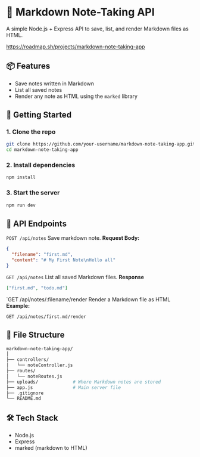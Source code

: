 # 📝 Markdown Note-Taking API

A simple Node.js + Express API to save, list, and render Markdown files as HTML.

https://roadmap.sh/projects/markdown-note-taking-app

## 📦 Features

- Save notes written in Markdown
- List all saved notes
- Render any note as HTML using the `marked` library

## 🚀 Getting Started

### 1. Clone the repo

```bash
git clone https://github.com/your-username/markdown-note-taking-app.git
cd markdown-note-taking-app
```

### 2. Install dependencies

```bash
npm install
```

### 3. Start the server

```bash
npm run dev
```

## 🔧 API Endpoints

`POST /api/notes`
Save markdown note.
**Request Body:**

```json
{
  "filename": "first.md",
  "content": "# My First Note\nHello all"
}
```

`GET /api/notes`
List all saved Markdown files.
**Response**

```json
["first.md", "todo.md"]
```

`GET /api/notes/:filename/render
Render a Markdown file as HTML
**Example:**

```POSTMAN
GET /api/notes/first.md/render
```

## 📁 File Structure

```bash
markdown-note-taking-app/
│
├── controllers/
│   └── noteController.js
├── routes/
│   └── noteRoutes.js
├── uploads/             # Where Markdown notes are stored
├── app.js               # Main server file
├── .gitignore
└── README.md
```

## 🛠 Tech Stack

- Node.js
- Express
- marked (markdown to HTML)
